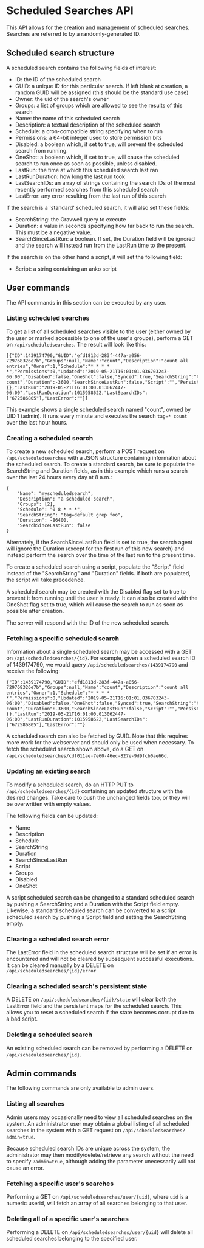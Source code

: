 # Scheduled Searches API

This API allows for the creation and management of scheduled searches. Searches are referred to by a randomly-generated ID.

## Scheduled search structure

A scheduled search contains the following fields of interest:

* ID: the ID of the scheduled search
* GUID: a unique ID for this particular search. If left blank at creation, a random GUID will be assigned (this should be the standard use case)
* Owner: the uid of the search's owner
* Groups: a list of groups which are allowed to see the results of this search
* Name: the name of this scheduled search
* Description: a textual description of the scheduled search
* Schedule: a cron-compatible string specifying when to run
* Permissions: a 64-bit integer used to store permission bits
* Disabled: a boolean which, if set to true, will prevent the scheduled search from running.
* OneShot: a boolean which, if set to true, will cause the scheduled search to run once as soon as possible, unless disabled.
* LastRun: the time at which this scheduled search last ran
* LastRunDuration: how long the last run took
* LastSearchIDs: an array of strings containing the search IDs of the most recently performed searches from this scheduled search
* LastError: any error resulting from the last run of this search

If the search is a 'standard' scheduled search, it will also set these fields:

* SearchString: the Gravwell query to execute
* Duration: a value in seconds specifying how far back to run the search. This must be a negative value.
* SearchSinceLastRun: a boolean. If set, the Duration field will be ignored and the search will instead run from the LastRun time to the present.

If the search is on the other hand a script, it will set the following field:

* Script: a string containing an anko script

## User commands

The API commands in this section can be executed by any user.

### Listing scheduled searches

To get a list of all scheduled searches visible to the user (either owned by the user or marked accessible to one of the user's groups), perform a GET on `/api/scheduledsearches`. The result will look like this:

```
[{"ID":1439174790,"GUID":"efd1813d-283f-447a-a056-729768326e7b","Groups":null,"Name":"count","Description":"count all entries","Owner":1,"Schedule":"* * * * *","Permissions":0,"Updated":"2019-05-21T16:01:01.036703243-06:00","Disabled":false,"OneShot":false,"Synced":true,"SearchString":"tag=* count","Duration":-3600,"SearchSinceLastRun":false,"Script":"","PersistentMaps":{},"LastRun":"2019-05-21T16:01:00.013062447-06:00","LastRunDuration":1015958622,"LastSearchIDs":["672586805"],"LastError":""}]

```

This example shows a single scheduled search named "count", owned by UID 1 (admin). It runs every minute and executes the search `tag=* count` over the last hour hours.

### Creating a scheduled search

To create a new scheduled search, perform a POST request on `/api/scheduledsearches` with a JSON structure containing information about the scheduled search. To create a standard search, be sure to populate the SearchString and Duration fields, as in this example which runs a search over the last 24 hours every day at 8 a.m.:

```
{
	"Name": "myscheduledsearch",
	"Description": "a scheduled search",
	"Groups": [2],
	"Schedule": "0 8 * * *",
	"SearchString": "tag=default grep foo",
	"Duration": -86400,
	"SearchSinceLastRun": false
}
```

Alternately, if the SearchSinceLastRun field is set to true, the search agent will ignore the Duration (except for the first run of this new search) and instead perform the search over the time of the last run to the present time.

To create a scheduled search using a script, populate the "Script" field instead of the "SearchString" and "Duration" fields. If both are populated, the script will take precedence.

A scheduled search may be created with the Disabled flag set to true to prevent it from running until the user is ready. It can also be created with the OneShot flag set to true, which will cause the search to run as soon as possible after creation.

The server will respond with the ID of the new scheduled search.

### Fetching a specific scheduled search

Information about a single scheduled search may be accessed with a GET on `/api/scheduledsearches/{id}`. For example, given a scheduled search ID of 1439174790, we would query `/api/scheduledsearches/1439174790` and receive the following:

```
{"ID":1439174790,"GUID":"efd1813d-283f-447a-a056-729768326e7b","Groups":null,"Name":"count","Description":"count all entries","Owner":1,"Schedule":"* * * * *","Permissions":0,"Updated":"2019-05-21T16:01:01.036703243-06:00","Disabled":false,"OneShot":false,"Synced":true,"SearchString":"tag=* count","Duration":-3600,"SearchSinceLastRun":false,"Script":"","PersistentMaps":{},"LastRun":"2019-05-21T16:01:00.013062447-06:00","LastRunDuration":1015958622,"LastSearchIDs":["672586805"],"LastError":""}
```

A scheduled search can also be fetched by GUID. Note that this requires more work for the webserver and should only be used when necessary. To fetch the scheduled search shown above, do a GET on `/api/scheduledsearches/cdf011ae-7e60-46ec-827e-9d9fcb0ae66d`.

### Updating an existing search

To modify a scheduled search, do an HTTP PUT to `/api/scheduledsearches/{id}` containing an updated structure with the desired changes. Take care to push the unchanged fields too, or they will be overwritten with empty values.

The following fields can be updated:

* Name
* Description
* Schedule
* SearchString
* Duration
* SearchSinceLastRun
* Script
* Groups
* Disabled
* OneShot

A script scheduled search can be changed to a standard scheduled search by pushing a SearchString and a Duration with the Script field empty. Likewise, a standard scheduled search can be converted to a script scheduled search by pushing a Script field and setting the SearchString empty.

### Clearing a scheduled search error

The LastError field in the scheduled search structure will be set if an error is encountered and will not be cleared by subsequent successful executions. It can be cleared manually by a DELETE on `/api/scheduledsearches/{id}/error`

### Clearing a scheduled search's persistent state

A DELETE on `/api/scheduledsearches/{id}/state` will clear both the LastError field and the persistent maps for the scheduled search. This allows you to reset a scheduled search if the state becomes corrupt due to a bad script.

### Deleting a scheduled search

An existing scheduled search can be removed by performing a DELETE on `/api/scheduledsearches/{id}`.

## Admin commands

The following commands are only available to admin users.

### Listing all searches

Admin users may occasionally need to view all scheduled searches on the system. An administrator user may obtain a global listing of all scheduled searches in the system with a GET request on `/api/scheduledsearches?admin=true`.

Because scheduled search IDs are unique across the system, the administrator may then modify/delete/retrieve any search without the need to specify `?admin=true`, although adding the parameter unecessarily will not cause an error.

### Fetching a specific user's searches

Performing a GET on `/api/scheduledsearches/user/{uid}`, where `uid` is a numeric userid, will fetch an array of all searches belonging to that user.

### Deleting all of a specific user's searches

Performing a DELETE on `/api/scheduledsearches/user/{uid}` will delete all scheduled searches belonging to the specified user.
